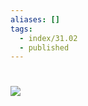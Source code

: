 ```yaml
---
aliases: []
tags:
  - index/31.02
  - published
---
```


# ![](https://joanneguidoccio.files.wordpress.com/2019/09/gothstevencoveyinfographic.jpg)